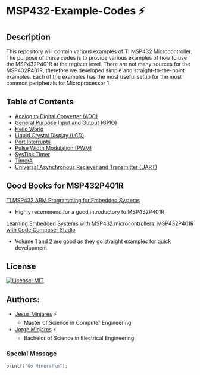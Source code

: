 # **MSP432-Example-Codes :zap:**
## **Description**

This repository will contain various examples of TI MSP432 Microcontroller. The purpose of these codes is to provide various examples of how to use the MSP432P401R at the register level. There are not many sources for the MSP432P401R, therefore we developed simple and straight-to-the-point examples. Each of the examples has the most useful setup for the most common peripherals for Microprocessor 1.

## **Table of Contents**
- [Analog to Digital Converter (ADC)](https://github.com/jminjares4/MSP432-Example-Codes/tree/main/Analog%20to%20Digital%20Converter%20(ADC))
- [General Purpose Input and Output (GPIO)](https://github.com/jminjares4/MSP432-Example-Codes/tree/main/General%20Purpose%20Input%20and%20Output%20(GPIO))
- [Hello World](https://github.com/jminjares4/MSP432-Example-Codes/tree/main/Hello%20World)
- [Liquid Crystal Display (LCD)](https://github.com/jminjares4/MSP432-Example-Codes/tree/main/Liquid%20Crystal%20Display%20(LCD))
- [Port Interrupts](https://github.com/jminjares4/MSP432-Example-Codes/tree/main/Port%20Interrupts)
- [Pulse Width Modulation (PWM)](https://github.com/jminjares4/MSP432-Example-Codes/tree/main/Pulse%20Width%20Modulation%20(PWM))
- [SysTick Timer](https://github.com/jminjares4/MSP432-Example-Codes/tree/main/SysTick%20Timer)
- [TimerA](https://github.com/jminjares4/MSP432-Example-Codes/tree/main/TimerA)
- [Universal Asynchronous Reciever and Transmitter (UART)](https://github.com/jminjares4/MSP432-Example-Codes/tree/main/Universal%20Asynchronous%20Receiver%20and%20Transmitter%20(UART))

## **Good Books for MSP432P401R**
[TI MSP432 ARM Programming for Embedded Systems](https://www.amazon.com/MSP432-Programming-Embedded-Systems-books/dp/0997925914)
* Highly recommend for a good introductory to MSP432P401R 

[Learning Embedded Systems with MSP432 microcontrollers: MSP432P401R with Code Composer Studio](https://www.amazon.com/Learning-Embedded-Systems-MSP432-microcontrollers/dp/B08FV1XTVJ)
* Volume 1 and 2 are good as they go straight examples for quick development

## **License**
[![License: MIT](https://img.shields.io/badge/License-MIT-yellow.svg)](https://opensource.org/licenses/MIT)

## **Authors:**
  - [Jesus Minjares](https://github.com/jminjares4) :zap:
    - Master of Science in Computer Engineering
  - [Jorge Minjares](https://github.com/JorgeMinjares) :zap:
    - Bachelor of Science in Electrical Engineering

### Special Message
 ~~~c
 printf("Go Miners!\n");
 ~~~